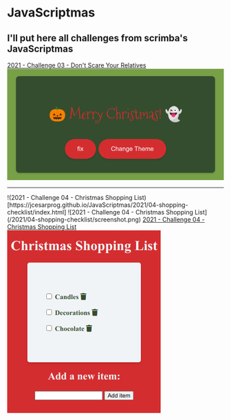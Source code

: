 # JavaScriptmas

## I'll put here all challenges from scrimba's JavaScriptmas

<a href="https://jcesarprog.github.io/JavaScriptmas/2021/03-dont-scare-your-relatives/index.html" target="_blank" rel="noopener">
2021 - Challenge 03 - Don't Scare Your Relatives
<img src="/2021/03-dont-scare-your-relatives/screenshot.png" alt="challenge 03 - Don't Scare Your Relatives">
</a>
<hr/>
!(2021 - Challenge 04 - Christmas Shopping List)[https://jcesarprog.github.io/JavaScriptmas/2021/04-shopping-checklist/index.html]
![2021 - Challenge 04 - Christmas Shopping List](/2021/04-shopping-checklist/screenshot.png)
<a href="https://jcesarprog.github.io/JavaScriptmas/2021/04-shopping-checklist/index.html" target="_blank" rel="noopener">
2021 - Challenge 04 - Christmas Shopping List
<img src="/2021/04-shopping-checklist/screenshot.png" alt="challenge 03 - Don't Scare Your Relatives">
</a>
